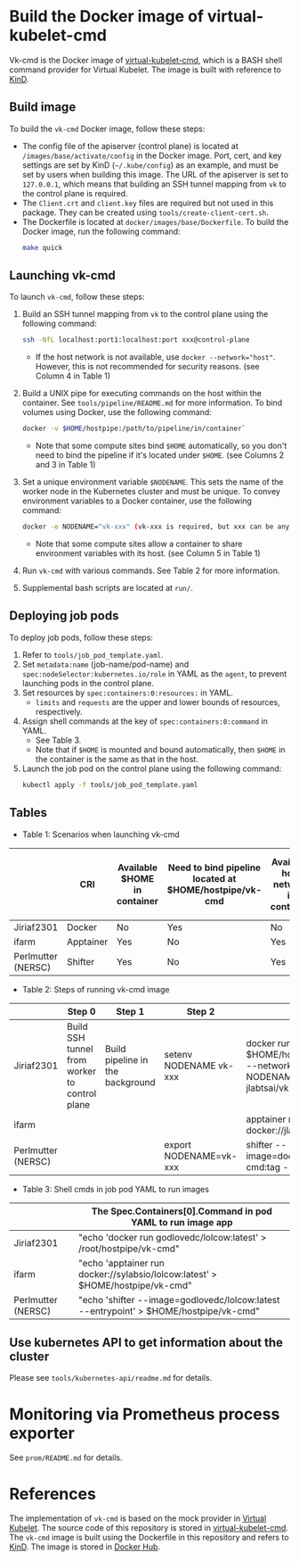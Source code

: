 # Build the Docker image of virtual-kubelet-cmd
Vk-cmd is the Docker image of [virtual-kubelet-cmd](https://github.com/tsaie79/virtual-kubelet-cmd), which is a BASH shell command provider for Virtual Kubelet. The image is built with reference to [KinD](https://github.com/kubernetes-sigs/kind).

## Build image
To build the `vk-cmd` Docker image, follow these steps:

- The config file of the apiserver (control plane) is located at `/images/base/activate/config` in the Docker image. Port, cert, and key settings are set by KinD (`~/.kube/config`) as an example, and must be set by users when building this image. The URL of the apiserver is set to `127.0.0.1`, which means that building an SSH tunnel mapping from `vk` to the control plane is required.
- The `Client.crt` and `client.key` files are required but not used in this package. They can be created using `tools/create-client-cert.sh`.
- The Dockerfile is located at `docker/images/base/Dockerfile`. To build the Docker image, run the following command:
  ```bash
  make quick
  ```

## Launching vk-cmd
To launch `vk-cmd`, follow these steps:

1. Build an SSH tunnel mapping from `vk` to the control plane using the following command:
    ```bash
    ssh -NfL localhost:port1:localhost:port xxx@control-plane
    ```
    - If the host network is not available, use `docker --network="host"`. However, this is not recommended for security reasons. (see Column 4 in Table 1)

2. Build a UNIX pipe for executing commands on the host within the container. See `tools/pipeline/README.md` for more information. To bind volumes using Docker, use the following command:
    ```bash
    docker -v $HOME/hostpipe:/path/to/pipeline/in/container`
    ```
    - Note that some compute sites bind `$HOME` automatically, so you don't need to bind the pipeline if it's located under `$HOME`. (see Columns 2 and 3 in Table 1)

3. Set a unique environment variable `$NODENAME`. This sets the name of the worker node in the Kubernetes cluster and must be unique. To convey environment variables to a Docker container, use the following command:
    ```bash
    docker -e NODENAME="vk-xxx" (vk-xxx is required, but xxx can be any string)
    ```
    - Note that some compute sites allow a container to share environment variables with its host. (see Column 5 in Table 1)

4. Run `vk-cmd` with various commands. See Table 2 for more information.

5. Supplemental bash scripts are located at `run/`.


## Deploying job pods
To deploy job pods, follow these steps:

1. Refer to `tools/job_pod_template.yaml`.
2. Set `metadata:name` (job-name/pod-name) and `spec:nodeSelector:kubernetes.io/role` in YAML as the `agent`, to prevent launching pods in the control plane.
3. Set resources by `spec:containers:0:resources:` in YAML.
    - `limits` and `requests` are the upper and lower bounds of resources, respectively.
4. Assign shell commands at the key of `spec:containers:0:command` in YAML.
    - See Table 3.
    - Note that if `$HOME` is mounted and bound automatically, then `$HOME` in the container is the same as that in the host.
5. Launch the job pod on the control plane using the following command:
    ```bash
    kubectl apply -f tools/job_pod_template.yaml
    ```

## Tables
- Table 1: Scenarios when launching vk-cmd

|                    | CRI       | Available $HOME in container | Need to bind pipeline located at $HOME/hostpipe/vk-cmd | Available host network in container | Available env variables from host shell |
|--------------------|-----------|------------------------------|---------------------------------------------------------|-------------------------------------|-----------------------------------------|
| Jiriaf2301         | Docker    | No                           | Yes                           | No                                  | No                                      |
| ifarm              | Apptainer | Yes                          | No                                                      | Yes                                 | Yes                                     |
| Perlmutter (NERSC) | Shifter   | Yes                          | No                                                      | Yes                                 | Yes                                     |

- Table 2: Steps of running vk-cmd image

|                    | Step 0                                        | Step 1                           | Step 2                | Step 3                                                                                                  |
|--------------------|-----------------------------------------------|----------------------------------|-----------------------|---------------------------------------------------------------------------------------------------------|
| Jiriaf2301         | Build SSH tunnel from worker to control plane | Build pipeline in the background | setenv NODENAME vk-xxx | docker run -d -v $HOME/hostpipe:/root/hostpipe --network="host" -e NODENAME=$NODENAME jlabtsai/vk-cmd:tag |
| ifarm              |                                               |                                  |                       | apptainer run docker://jlabtsai/vk-cmd:tag                                                              |
| Perlmutter (NERSC) |                                               |                                  | export NODENAME=vk-xxx | shifter --image=docker:jlabtsai/vk-cmd:tag --entrypoint                                               |



- Table 3: Shell cmds in job pod YAML to run images

|                    | The Spec.Containers[0].Command in pod YAML to run image app                                                             |
|--------------------|-------------------------------------------------------------------------------------------------|
| Jiriaf2301         | "echo 'docker run godlovedc/lolcow:latest' > /root/hostpipe/vk-cmd"                               |
| ifarm              | "echo 'apptainer run docker://sylabsio/lolcow:latest' > $HOME/hostpipe/vk-cmd"   |
| Perlmutter (NERSC) | "echo 'shifter --image=godlovedc/lolcow:latest --entrypoint' > $HOME/hostpipe/vk-cmd" |


## Use kubernetes API to get information about the cluster
Please see `tools/kubernetes-api/readme.md` for details.

# Monitoring via Prometheus process exporter
See `prom/README.md` for details.


# References
The implementation of `vk-cmd` is based on the mock provider in [Virtual Kubelet](https://github.com/virtual-kubelet/virtual-kubelet). The source code of this repository is stored in [virtual-kubelet-cmd](https://github.com/tsaie79/virtual-kubelet-cmd). The `vk-cmd` image is built using the Dockerfile in this repository and refers to [KinD](https://github.com/kubernetes-sigs/kind). The image is stored in [Docker Hub](https://hub.docker.com/repository/docker/jlabtsai/vk-cmd). 